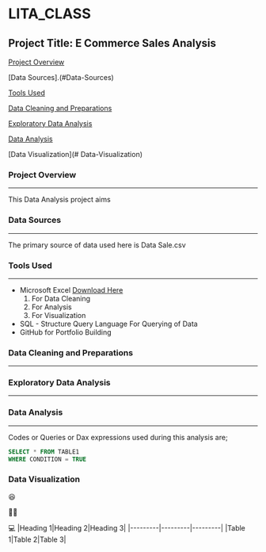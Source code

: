 # LITA_CLASS

## Project Title: E Commerce Sales Analysis ##
[Project Overview](#project-overview)

[Data Sources].(#Data-Sources)

[Tools Used](#Tool-Used)

[Data Cleaning and Preparations](#Data-Cleaning-and-Preparations)

[Exploratory Data Analysis](#Exploratory-Data-Analysis)

[Data Analysis](#Data-Analysis)

[Data Visualization](#
Data-Visualization)

### Project Overview
---
This Data Analysis project aims

### Data Sources
-------
The primary source of data used here is Data Sale.csv

### Tools Used 
---
- Microsoft Excel [Download Here](https://www.microsoft.com)
  1. For Data Cleaning
  2. For Analysis
  3. For Visualization
- SQL - Structure Query Language For Querying of Data
- GitHub for Portfolio Building
### Data Cleaning and Preparations
---




### Exploratory Data Analysis
---



### Data Analysis
---
Codes or Queries or Dax expressions used during this analysis are;
```SQL
SELECT * FROM TABLE1
WHERE CONDITION = TRUE
```

### Data Visualization

😆

🧑‍🎓

💻
|Heading 1|Heading 2|Heading 3|
|---------|---------|---------|
|Table 1|Table 2|Table 3|
